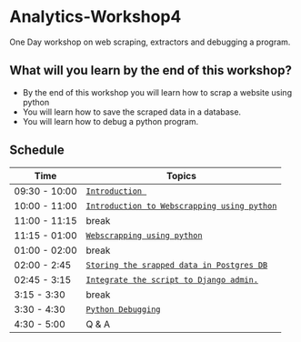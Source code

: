 # Analytics-Workshop4

One Day workshop on web scraping, extractors and debugging a program.


## What will you learn by the end of this workshop?

- By the end of this workshop you will learn how to scrap a website using python
- You will learn how to save the scraped data in a database.
- You will learn how to debug a python program.



## Schedule
| Time          | Topics
|---------------|-------
| 09:30 - 10:00 |  [`Introduction `](networks_intro.md)
| 10:00 - 11:00 |  [`Introduction to Webscrapping using python`](webscrape_intro.md)
| 11:00 - 11:15 |  break
| 11:15 - 01:00 |  [`Webscrapping using python`](webscrape_execise.md)
| 01:00 - 02:00 |  break
| 02:00 - 2:45  |  [`Storing the srapped data in Postgres DB`](webscrape_store_data.md)
| 02:45 - 3:15  |  [`Integrate the script to Django admin.`](webscrape_ingrate_to_django.md)
| 3:15 -  3:30  |  break
| 3:30 -  4:30  |  [`Python Debugging`](python_debug.md)
| 4:30 - 5:00   |  Q & A